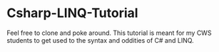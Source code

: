 # Csharp-LINQ-Tutorial
Feel free to clone and poke around. This tutorial is meant for my CWS students to get used to the syntax and oddities of C# and LINQ.
